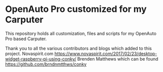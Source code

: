 # OpenAuto Pro customized for my Carputer
This repository holds all customization, files and scripts for my OpenAuto Pro based Carputer.  


Thank you to all the various contributors and blogs which added to this project.
Novaspirit.com https://www.novaspirit.com/2017/02/23/desktop-widget-raspberry-pi-using-conky/ 
Brenden Matthews which can be found https://github.com/brndnmtthws/conky
